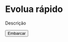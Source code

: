 <h1>Evolua rápido</h1>
<p>Descrição</p>
<button>Embarcar</button>
<link rel="stylesheet" href="caixas.css">